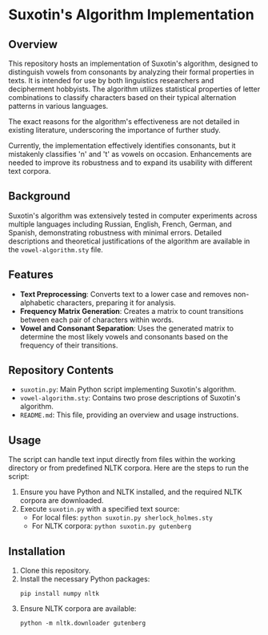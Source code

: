 # Suxotin's Algorithm Implementation

## Overview
This repository hosts an implementation of Suxotin's algorithm, designed to distinguish vowels from consonants by analyzing their formal properties in texts. It is intended for use by both linguistics researchers and decipherment hobbyists. The algorithm utilizes statistical properties of letter combinations to classify characters based on their typical alternation patterns in various languages.

The exact reasons for the algorithm's effectiveness are not detailed in existing literature, underscoring the importance of further study.

Currently, the implementation effectively identifies consonants, but it mistakenly classifies 'n' and 't' as vowels on occasion. Enhancements are needed to improve its robustness and to expand its usability with different text corpora.

## Background
Suxotin's algorithm was extensively tested in computer experiments across multiple languages including Russian, English, French, German, and Spanish, demonstrating robustness with minimal errors. Detailed descriptions and theoretical justifications of the algorithm are available in the `vowel-algorithm.sty` file.

## Features
- **Text Preprocessing**: Converts text to a lower case and removes non-alphabetic characters, preparing it for analysis.
- **Frequency Matrix Generation**: Creates a matrix to count transitions between each pair of characters within words.
- **Vowel and Consonant Separation**: Uses the generated matrix to determine the most likely vowels and consonants based on the frequency of their transitions.

## Repository Contents
- `suxotin.py`: Main Python script implementing Suxotin's algorithm.
- `vowel-algorithm.sty`: Contains two prose descriptions of Suxotin's algorithm.
- `README.md`: This file, providing an overview and usage instructions.

## Usage
The script can handle text input directly from files within the working directory or from predefined NLTK corpora. Here are the steps to run the script:
1. Ensure you have Python and NLTK installed, and the required NLTK corpora are downloaded.
2. Execute `suxotin.py` with a specified text source:
   - For local files: `python suxotin.py sherlock_holmes.sty`
   - For NLTK corpora: `python suxotin.py gutenberg`

## Installation
1. Clone this repository.
2. Install the necessary Python packages:
   ```
   pip install numpy nltk
   ```
3. Ensure NLTK corpora are available:
   ```
   python -m nltk.downloader gutenberg
   ```
